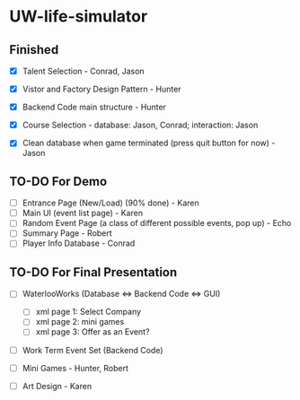 # UW-life-simulator

## Finished
- [X] Talent Selection - Conrad, Jason
- [X] Vistor and Factory Design Pattern - Hunter
- [X] Backend Code main structure - Hunter
- [X] Course Selection  - database: Jason, Conrad; interaction: Jason
- [X] Clean database when game terminated (press quit button for now) - Jason


## TO-DO For Demo
- [ ] Entrance Page (New/Load)  (90% done)  - Karen
- [ ] Main UI (event list page)  - Karen
- [ ] Random Event Page (a class of different possible events, pop up) - Echo
- [ ] Summary Page - Robert
- [ ] Player Info Database - Conrad

## TO-DO For Final Presentation
- [ ] WaterlooWorks (Database ⇔ Backend Code ⇔ GUI)
    - [ ] xml page 1: Select Company 
    - [ ] xml page 2: mini games 
    - [ ] xml page 3: Offer as an Event?	
- [ ] Work Term Event Set (Backend Code)
- [ ] Mini Games - Hunter, Robert
- [ ] Art Design - Karen

